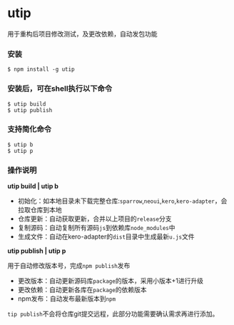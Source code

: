 # utip

用于重构后项目修改测试，及更改依赖，自动发包功能

### 安装

```
$ npm install -g utip
```

### 安装后，可在shell执行以下命令

```
$ utip build
$ utip publish
```

### 支持简化命令

```
$ utip b
$ utip p
```

### 操作说明

**utip build | utip b**

* 初始化：如本地目录未下载完整仓库:`sparrow`,`neoui`,`kero`,`kero-adapter`，会拉取仓库到本地
* 仓库更新：自动获取更新，合并以上项目的`release`分支
* 复制源码：自动复制所有源码`js`到依赖库`node_modules`中
* 生成文件：自动在kero-adapter的`dist`目录中生成最新`u.js`文件

**utip publish | utip p**

用于自动修改版本号，完成`npm publish`发布

* 更改版本：自动更新源码库`package`的版本，采用小版本+1进行升级
* 更改依赖：自动更新各库在`package`的依赖版本
* npm发布：自动发布最新版本到`npm`

`tip publish`不会将仓库git提交远程，此部分功能需要确认需求再进行添加。

